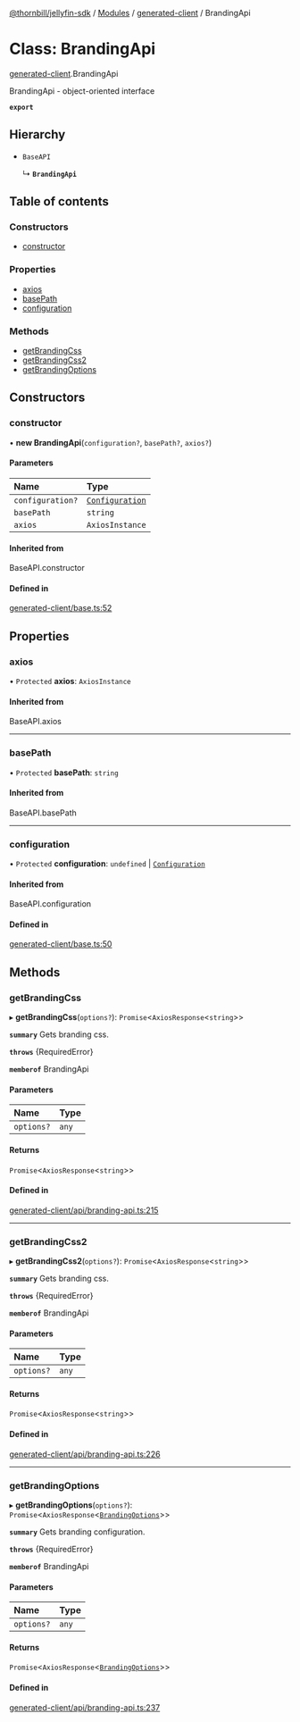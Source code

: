 [@thornbill/jellyfin-sdk](../README.md) / [Modules](../modules.md) / [generated-client](../modules/generated_client.md) / BrandingApi

# Class: BrandingApi

[generated-client](../modules/generated_client.md).BrandingApi

BrandingApi - object-oriented interface

**`export`**

## Hierarchy

- `BaseAPI`

  ↳ **`BrandingApi`**

## Table of contents

### Constructors

- [constructor](generated_client.BrandingApi.md#constructor)

### Properties

- [axios](generated_client.BrandingApi.md#axios)
- [basePath](generated_client.BrandingApi.md#basepath)
- [configuration](generated_client.BrandingApi.md#configuration)

### Methods

- [getBrandingCss](generated_client.BrandingApi.md#getbrandingcss)
- [getBrandingCss2](generated_client.BrandingApi.md#getbrandingcss2)
- [getBrandingOptions](generated_client.BrandingApi.md#getbrandingoptions)

## Constructors

### constructor

• **new BrandingApi**(`configuration?`, `basePath?`, `axios?`)

#### Parameters

| Name | Type |
| :------ | :------ |
| `configuration?` | [`Configuration`](generated_client.Configuration.md) |
| `basePath` | `string` |
| `axios` | `AxiosInstance` |

#### Inherited from

BaseAPI.constructor

#### Defined in

[generated-client/base.ts:52](https://github.com/thornbill/jellyfin-sdk-typescript/blob/21a118e/src/generated-client/base.ts#L52)

## Properties

### axios

• `Protected` **axios**: `AxiosInstance`

#### Inherited from

BaseAPI.axios

___

### basePath

• `Protected` **basePath**: `string`

#### Inherited from

BaseAPI.basePath

___

### configuration

• `Protected` **configuration**: `undefined` \| [`Configuration`](generated_client.Configuration.md)

#### Inherited from

BaseAPI.configuration

#### Defined in

[generated-client/base.ts:50](https://github.com/thornbill/jellyfin-sdk-typescript/blob/21a118e/src/generated-client/base.ts#L50)

## Methods

### getBrandingCss

▸ **getBrandingCss**(`options?`): `Promise`<`AxiosResponse`<`string`\>\>

**`summary`** Gets branding css.

**`throws`** {RequiredError}

**`memberof`** BrandingApi

#### Parameters

| Name | Type |
| :------ | :------ |
| `options?` | `any` |

#### Returns

`Promise`<`AxiosResponse`<`string`\>\>

#### Defined in

[generated-client/api/branding-api.ts:215](https://github.com/thornbill/jellyfin-sdk-typescript/blob/21a118e/src/generated-client/api/branding-api.ts#L215)

___

### getBrandingCss2

▸ **getBrandingCss2**(`options?`): `Promise`<`AxiosResponse`<`string`\>\>

**`summary`** Gets branding css.

**`throws`** {RequiredError}

**`memberof`** BrandingApi

#### Parameters

| Name | Type |
| :------ | :------ |
| `options?` | `any` |

#### Returns

`Promise`<`AxiosResponse`<`string`\>\>

#### Defined in

[generated-client/api/branding-api.ts:226](https://github.com/thornbill/jellyfin-sdk-typescript/blob/21a118e/src/generated-client/api/branding-api.ts#L226)

___

### getBrandingOptions

▸ **getBrandingOptions**(`options?`): `Promise`<`AxiosResponse`<[`BrandingOptions`](../interfaces/generated_client.BrandingOptions.md)\>\>

**`summary`** Gets branding configuration.

**`throws`** {RequiredError}

**`memberof`** BrandingApi

#### Parameters

| Name | Type |
| :------ | :------ |
| `options?` | `any` |

#### Returns

`Promise`<`AxiosResponse`<[`BrandingOptions`](../interfaces/generated_client.BrandingOptions.md)\>\>

#### Defined in

[generated-client/api/branding-api.ts:237](https://github.com/thornbill/jellyfin-sdk-typescript/blob/21a118e/src/generated-client/api/branding-api.ts#L237)

